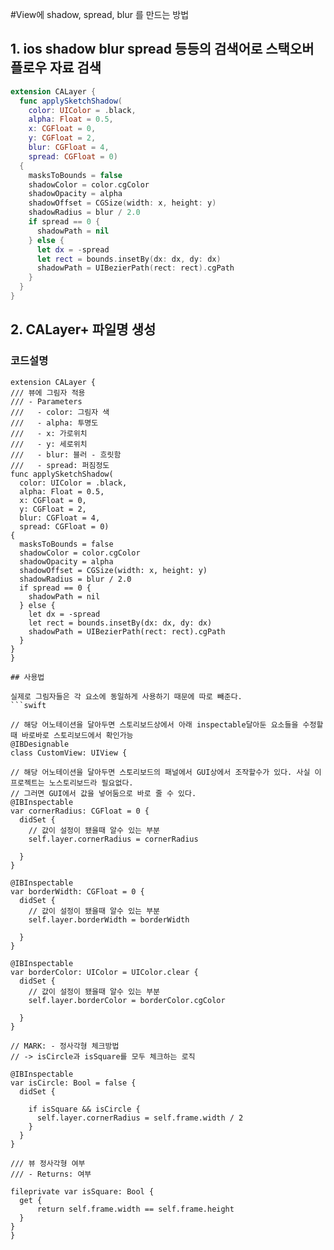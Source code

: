 #View에 shadow, spread, blur 를 만드는 방법


## 1. ios shadow blur spread 등등의 검색어로 스택오버플로우 자료 검색


```swift
extension CALayer {
  func applySketchShadow(
    color: UIColor = .black,
    alpha: Float = 0.5,
    x: CGFloat = 0,
    y: CGFloat = 2,
    blur: CGFloat = 4,
    spread: CGFloat = 0)
  {
    masksToBounds = false
    shadowColor = color.cgColor
    shadowOpacity = alpha
    shadowOffset = CGSize(width: x, height: y)
    shadowRadius = blur / 2.0
    if spread == 0 {
      shadowPath = nil
    } else {
      let dx = -spread
      let rect = bounds.insetBy(dx: dx, dy: dx)
      shadowPath = UIBezierPath(rect: rect).cgPath
    }
  }
}
```
## 2. CALayer+ 파일명 생성

### 코드설명
  ```
  extension CALayer {
  /// 뷰에 그림자 적용
  /// - Parameters
  ///   - color: 그림자 색 
  ///   - alpha: 투명도 
  ///   - x: 가로위치
  ///   - y: 세로위치 
  ///   - blur: 블러 - 흐릿함
  ///   - spread: 퍼짐정도
  func applySketchShadow(
    color: UIColor = .black,
    alpha: Float = 0.5,
    x: CGFloat = 0,
    y: CGFloat = 2,
    blur: CGFloat = 4,
    spread: CGFloat = 0)
  {
    masksToBounds = false
    shadowColor = color.cgColor
    shadowOpacity = alpha
    shadowOffset = CGSize(width: x, height: y)
    shadowRadius = blur / 2.0
    if spread == 0 {
      shadowPath = nil
    } else {
      let dx = -spread
      let rect = bounds.insetBy(dx: dx, dy: dx)
      shadowPath = UIBezierPath(rect: rect).cgPath
    }
  }
}

## 사용법

 실제로 그림자들은 각 요소에 동일하게 사용하기 때문에 따로 빼준다.
  ```swift

// 해당 어노테이션을 달아두면 스토리보드상에서 아래 inspectable달아둔 요소들을 수정할때 바로바로 스토리보드에서 확인가능
@IBDesignable
class CustomView: UIView {
  
  // 해당 어노테이션을 달아두면 스토리보드의 패널에서 GUI상에서 조작할수가 있다. 사실 이프로젝트는 노스토리보드라 필요없다.
  // 그러면 GUI에서 값을 넣어둠으로 바로 줄 수 있다.
  @IBInspectable
  var cornerRadius: CGFloat = 0 {
    didSet {
      // 값이 설정이 됐을때 알수 있는 부분
      self.layer.cornerRadius = cornerRadius
      
    }
  }
  
  @IBInspectable
  var borderWidth: CGFloat = 0 {
    didSet {
      // 값이 설정이 됐을때 알수 있는 부분
      self.layer.borderWidth = borderWidth
      
    }
  }
  
  @IBInspectable
  var borderColor: UIColor = UIColor.clear {
    didSet {
      // 값이 설정이 됐을때 알수 있는 부분
      self.layer.borderColor = borderColor.cgColor
      
    }
  }  
  
  // MARK: - 정사각형 체크방법
  // -> isCircle과 isSquare를 모두 체크하는 로직
  
  @IBInspectable
  var isCircle: Bool = false {
    didSet {

      if isSquare && isCircle {
        self.layer.cornerRadius = self.frame.width / 2
      }
    }
  }

  /// 뷰 정사각형 여부
  /// - Returns: 여부

  fileprivate var isSquare: Bool {
    get {
        return self.frame.width == self.frame.height
    }
  }
}
```

